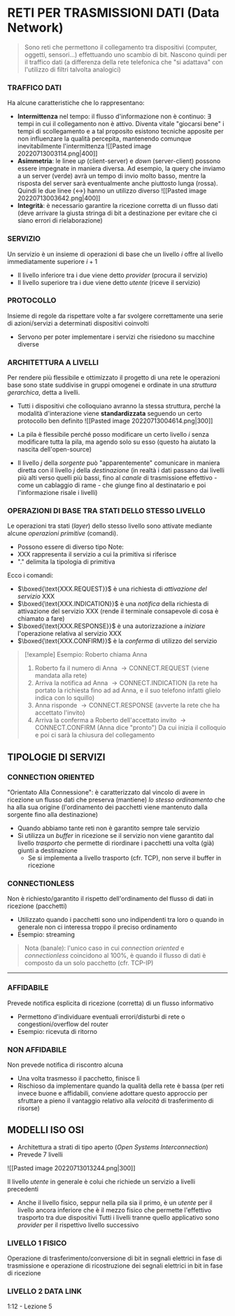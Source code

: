 # RETI PER TRASMISSIONI DATI (Data Network)
>Sono reti che permettono il collegamento tra dispositivi (computer, oggetti, sensori...) effettuando uno scambio di $\text{bit}$. Nascono quindi per il traffico dati (a differenza della rete telefonica che "si adattava" con l'utilizzo di filtri talvolta analogici)

### TRAFFICO DATI
Ha alcune caratteristiche che lo rappresentano:
- **Intermittenza** nel tempo: il flusso d'informazione non è continuo: $\exists$ tempi in cui il collegamento non è attivo. Diventa vitale "giocarsi bene" i tempi di scollegamento e a tal proposito esistono tecniche apposite per non influenzare la qualità percepita, mantenendo comunque inevitabilmente l'intermittenza
![[Pasted image 20220713003114.png|400]]
- **Asimmetria**: le linee $up$ (client-server) e $down$ (server-client) possono essere impegnate in maniera diversa. Ad esempio, la query che inviamo a un server (verde) avrà un tempo di invio molto basso, mentre la risposta del server sarà eventualmente anche piuttosto lunga (rossa). Quindi le due linee ($\longleftrightarrow$) hanno un utilizzo diverso
![[Pasted image 20220713003642.png|400]]
- **Integrità**: è necessario garantire la ricezione corretta di un flusso dati (deve arrivare la giusta stringa di bit a destinazione per evitare che ci siano errori di rielaborazione)

### SERVIZIO
Un servizio è un insieme di operazioni di base che un livello $i$ offre al livello immediatamente superiore $i+1$
- Il livello inferiore tra i due viene detto $provider$ (procura il servizio)
- Il livello superiore tra i due viene detto $utente$ (riceve il servizio)

### PROTOCOLLO
Insieme di regole da rispettare volte a far svolgere correttamente una serie di azioni/servizi a determinati dispositivi coinvolti
- Servono per poter implementare i servizi che risiedono su macchine diverse

### ARCHITETTURA A LIVELLI
Per rendere più flessibile e ottimizzato il progetto di una rete le operazioni base sono state suddivise in gruppi omogenei e ordinate in una *struttura gerarchica*, detta a livelli.
- Tutti i dispositivi che colloquiano avranno la stessa struttura, perché la modalità d'interazione viene **standardizzata** seguendo un certo protocollo ben definito
![[Pasted image 20220713004614.png|300]]

- La pila è flessibile perché posso modificare un certo livello $i$ senza modificare tutta la pila, ma agendo solo su esso (questo ha aiutato la nascita dell'open-source)
- Il livello $j$ della $sorgente$ può "apparentemente" comunicare in maniera diretta con il livello $j$ della $destinazione$ (in realtà i dati passano dai livelli più alti verso quelli più bassi, fino al $canale$ di trasmissione effettivo - come un cablaggio di rame - che giunge fino al destinatario e poi l'informazione risale i livelli)

### OPERAZIONI DI BASE TRA STATI DELLO STESSO LIVELLO
Le operazioni tra stati ($layer$) dello stesso livello sono attivate mediante alcune *operazioni primitive* (comandi).
- Possono essere di diverso tipo
Note:
- $\text{XXX}$ rappresenta il servizio a cui la primitiva si riferisce
- "$\text{.}$" delimita la tipologia di primitiva

Ecco i comandi:
- $\boxed{\text{XXX.REQUEST}}$ è una richiesta di *attivazione del servizio* $\text{XXX}$
- $\boxed{\text{XXX.INDICATION}}$ è una *notifica* della richiesta di attivazione del servizio $\text{XXX}$ (rende il terminale consapevole di cosa è chiamato a fare)
- $\boxed{\text{XXX.RESPONSE}}$ è una autorizzazione a *iniziare* l'operazione relativa al servizio $\text{XXX}$
- $\boxed{\text{XXX.CONFIRM}}$ è la *conferma* di utilizzo del servizio

> [!example] Esempio: Roberto chiama Anna
> 1) Roberto fa il numero di Anna $\to \text{CONNECT.REQUEST}$ (viene mandata alla rete)
> 2) Arriva la notifica ad Anna $\to \text{CONNECT.INDICATION}$ (la rete ha portato la richiesta fino ad ad Anna, e il suo telefono infatti glielo indica con lo squillo)
> 3) Anna risponde $\to \text{CONNECT.RESPONSE}$ (avverte la rete che ha accettato l'invito)
> 4) Arriva la conferma a Roberto dell'accettato invito $\to \text{CONNECT.CONFIRM}$ (Anna dice "pronto")
> Da cui inizia il colloquio e poi ci sarà la chiusura del collegamento

## TIPOLOGIE DI SERVIZI

### CONNECTION ORIENTED
"Orientato Alla Connessione": è caratterizzato dal vincolo di avere in ricezione un flusso dati che preserva (mantiene) *lo stesso ordinamento* che ha alla sua origine (l'ordinamento dei pacchetti viene mantenuto dalla sorgente fino alla destinazione)
- Quando abbiamo tante reti non è garantito sempre tale servizio 
- Si utilizza un *buffer* in ricezione se il servizio non viene garantito dal livello $trasporto$ che permette di riordinare i pacchetti una volta (già) giunti a destinazione
	- Se si implementa a livello trasporto (cfr. $\text{TCP}$), non serve il buffer in ricezione 

### CONNECTIONLESS
Non è richiesto/garantito il rispetto dell'ordinamento del flusso di dati in ricezione (pacchetti)
- Utilizzato quando i pacchetti sono uno indipendenti tra loro o quando in generale non ci interessa troppo il preciso ordinamento
- Esempio: streaming
> Nota (banale): l'unico caso in cui $connection \ oriented$ e $connectionless$ coincidono al 100%, è quando il flusso di dati è composto da un solo pacchetto (cfr. TCP-IP)

---
### AFFIDABILE
Prevede notifica esplicita di ricezione (corretta) di un flusso informativo
- Permettono d'individuare eventuali errori/disturbi di rete o congestioni/overflow del router
- Esempio: ricevuta di ritorno

### NON AFFIDABILE
Non prevede notifica di riscontro alcuna 
- Una volta trasmesso il pacchetto, finisce lì
- Rischioso da implementare quando la qualità della rete è bassa (per reti invece buone e affidabili, conviene adottare questo approccio per sfruttare a pieno il vantaggio relativo alla *velocità* di trasferimento di risorse)



## MODELLI ISO OSI
- Architettura a strati di tipo aperto ($Open \ Systems \ Interconnection$)
- Prevede $7$ livelli

![[Pasted image 20220713013244.png|300]]

Il livello $utente$ in generale è colui che richiede un servizio a livelli precedenti
- Anche il livello fisico, seppur nella pila sia il primo, è un $utente$ per il livello ancora inferiore che è il mezzo fisico che permette l'effettivo trasporto tra due dispositivi
Tutti i livelli tranne quello applicativo sono $provider$ per il rispettivo livello successivo

### LIVELLO 1 FISICO
Operazione di trasferimento/conversione di bit in segnali elettrici in fase di trasmissione e operazione di ricostruzione dei segnali elettrici in bit in fase di ricezione

### LIVELLO 2 DATA LINK
1:12 - Lezione 5







